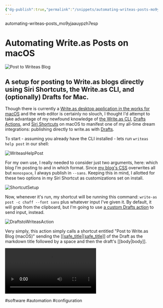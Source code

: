 ```yaml
---
{"dg-publish":true,"permalink":"/snippets/automating-writeas-posts-mo9yjaauypzh7es/","dgHomeLink":true,"dgPassFrontmatter":false}
---
```


automating-writeas-posts_mo9yjaauypzh7esp

# Automating Write.as Posts on macOS 

![Post to Writeas Blog](https://user-images.githubusercontent.com/43663476/152098127-6408d6fc-8afd-482c-86aa-0bee8c1b0027.png)

## A setup for posting to Write.as blogs directly using Siri Shortcuts, the Write.as CLI, and (optionally) Drafts for Mac.

<!--more-->

Though there is currently a [Write.as desktop application in the works for macOS](https://code.as/writeas/macos) and the web editor is certainly no slouch, I thought I'd attempt to take advantage of my newfound knowledge of [the Write.as CLI](https://github.com/writeas/writeas-cli), [Drafts Actions](https://actions.getdrafts.com/a/1u0), and [Siri Shortcuts](https://routinehub.co/shortcut/10981) on macOS to manifest one of my all-time dream integrations: publishing directly to write.as with [Drafts](https://apps.apple.com/us/app/drafts/id1435957248).

To start - assuming you already have the CLI installed - lets run `writeas help post` in our shell:

![WriteasHelpPost](https://user-images.githubusercontent.com/43663476/152664380-32cf084e-bde1-4d59-85d0-9f15c2da78a7.png)

For my own use, I really needed to consider just two arguments, here: which blog I'm posting to and in which format. Since [my blog's CSS](https://github.com/extratone/bilge/blob/main/Custom%20CSS.css) overwrites all but `monospace`, I always publish in `--sans`. Keeping this in mind, I allotted for these two options in my Siri Shortcut as customizations set on install.

![ShortcutSetup](https://user-images.githubusercontent.com/43663476/152664543-028221a5-4359-4bdd-8701-15fc38dcb5b2.png)

Now, whenever it's run, my shortcut will be running this command: `write-as post -c chaff --font sans` plus whatever input I've given it. By default, it will grab from the clipboard, but I'm going to use [a custom Drafts action](https://actions.getdrafts.com/a/1u0) to send input, instead.

![DraftstoWriteasAction](https://user-images.githubusercontent.com/43663476/152664614-b53bc430-caf0-4ecd-9547-df324f6fe836.png)

Very simply, this action simply calls a shortcut entitled "Post to Write.as Blog (macOS)" sending the [[[safe_title|[safe_title]]](https://docs.getdrafts.com/docs/actions/templates#content-tags) of the Draft as the markdown title followed by a space and then the draft's [[body|body]].

<video controls>
  <source src="https://user-images.githubusercontent.com/43663476/152664747-1a6fce01-85d6-46ff-bd13-e41d33544c78.mp4">
</video>

<!--comment-->

#software #automation #configuration